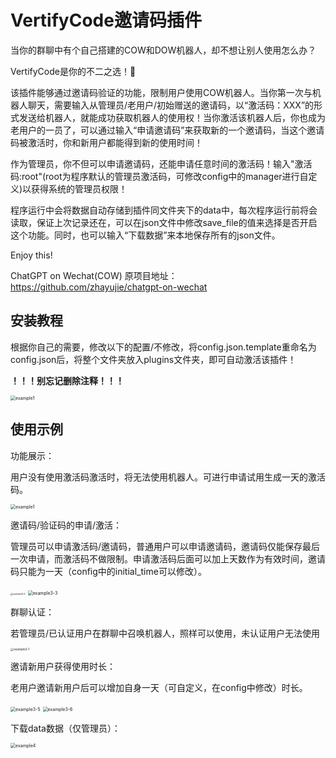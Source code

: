 # VertifyCode邀请码插件

当你的群聊中有个自己搭建的COW和DOW机器人，却不想让别人使用怎么办？

VertifyCode是你的不二之选！🥳

该插件能够通过邀请码验证的功能，限制用户使用COW机器人。当你第一次与机器人聊天，需要输入从管理员/老用户/初始赠送的邀请码，以“激活码：XXX”的形式发送给机器人，就能成功获取机器人的使用权！当你激活该机器人后，你也成为老用户的一员了，可以通过输入“申请邀请码”来获取新的一个邀请码，当这个邀请码被激活时，你和新用户都能得到新的使用时间！

作为管理员，你不但可以申请邀请码，还能申请任意时间的激活码！输入"激活码:root"(root为程序默认的管理员激活码，可修改config中的manager进行自定义)以获得系统的管理员权限！

程序运行中会将数据自动存储到插件同文件夹下的data中，每次程序运行前将会读取，保证上次记录还在，可以在json文件中修改save_file的值来选择是否开启这个功能。同时，也可以输入“下载数据”来本地保存所有的json文件。

Enjoy this!

ChatGPT on Wechat(COW) 原项目地址：https://github.com/zhayujie/chatgpt-on-wechat

## 安装教程

根据你自己的需要，修改以下的配置/不修改，将config.json.template重命名为config.json后，将整个文件夹放入plugins文件夹，即可自动激活该插件！

**！！！别忘记删除注释！！！**

<img src=".\image\config1.png" alt="example1" style="zoom:50%;" />

## 使用示例

功能展示：

用户没有使用激活码激活时，将无法使用机器人。可进行申请试用生成一天的激活码。

<img src=".\image\example1.png" alt="example1" style="zoom:50%;" />

邀请码/验证码的申请/激活：

管理员可以申请激活码/邀请码，普通用户可以申请邀请码，邀请码仅能保存最后一次申请，而激活码不做限制。申请激活码后面可以加上天数作为有效时间，邀请码只能为一天（config中的initial_time可以修改）。

<img src=".\image\example3-2.png" alt="example3-2" style="zoom: 25%;" />

<img src=".\image\example3-3.png" alt="example3-3" style="zoom:50%;" />

群聊认证：

若管理员/已认证用户在群聊中召唤机器人，照样可以使用，未认证用户无法使用

<img src=".\image\example3-1.png" alt="example3-1" style="zoom: 33%;" />

邀请新用户获得使用时长：

老用户邀请新用户后可以增加自身一天（可自定义，在config中修改）时长。

<img src=".\image\example3-5.png" alt="example3-5" style="zoom:50%;" />

<img src=".\image\example3-6.png" alt="example3-6" style="zoom:50%;" />



下载data数据（仅管理员）：

<img src=".\image\example4.png" alt="example4" style="zoom:50%;" />